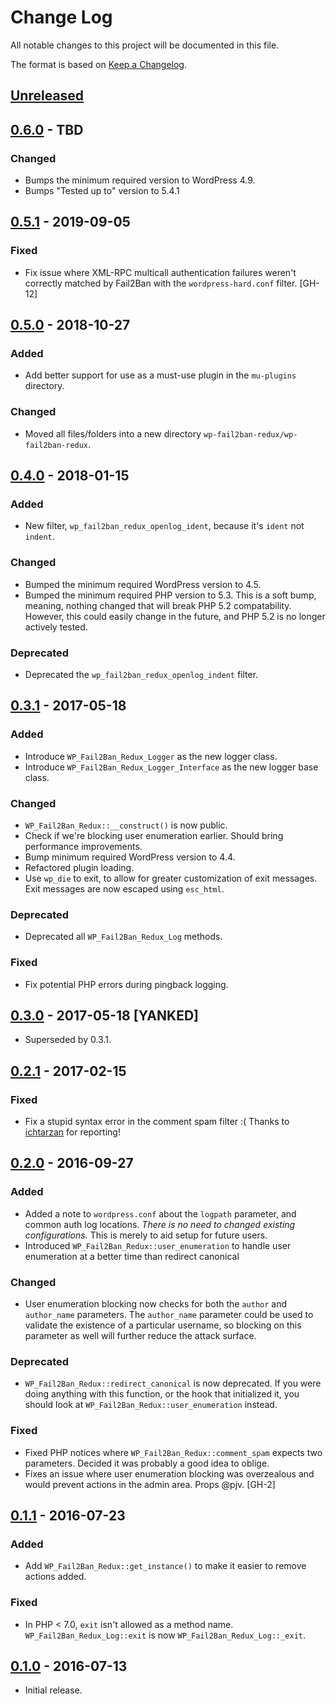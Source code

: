# Change Log
All notable changes to this project will be documented in this file.

The format is based on [Keep a Changelog](http://keepachangelog.com/).

## [Unreleased]

## [0.6.0](https://github.com/thebrandonallen/wp-fail2ban-redux/tree/0.6.0) - TBD
### Changed
* Bumps the minimum required version to WordPress 4.9.
* Bumps "Tested up to" version to 5.4.1

## [0.5.1](https://github.com/thebrandonallen/wp-fail2ban-redux/tree/0.5.1) - 2019-09-05
### Fixed
* Fix issue where XML-RPC multicall authentication failures weren't correctly matched by Fail2Ban with the `wordpress-hard.conf` filter. [GH-12]

## [0.5.0](https://github.com/thebrandonallen/wp-fail2ban-redux/tree/0.5.0) - 2018-10-27
### Added
* Add better support for use as a must-use plugin in the `mu-plugins` directory.

### Changed
* Moved all files/folders into a new directory `wp-fail2ban-redux/wp-fail2ban-redux`.

## [0.4.0](https://github.com/thebrandonallen/wp-fail2ban-redux/tree/0.4.0) - 2018-01-15
### Added
* New filter, `wp_fail2ban_redux_openlog_ident`, because it's `ident` not `indent`.

### Changed
* Bumped the minimum required WordPress version to 4.5.
* Bumped the minimum required PHP version to 5.3. This is a soft bump, meaning, nothing changed that will break PHP 5.2 compatability. However, this could easily change in the future, and PHP 5.2 is no longer actively tested.

### Deprecated
* Deprecated the `wp_fail2ban_redux_openlog_indent` filter.

## [0.3.1](https://github.com/thebrandonallen/wp-fail2ban-redux/tree/0.3.1) - 2017-05-18
### Added
* Introduce `WP_Fail2Ban_Redux_Logger` as the new logger class.
* Introduce `WP_Fail2Ban_Redux_Logger_Interface` as the new logger base class.

### Changed
* `WP_Fail2Ban_Redux::__construct()` is now public.
* Check if we're blocking user enumeration earlier. Should bring performance improvements.
* Bump minimum required WordPress version to 4.4.
* Refactored plugin loading.
* Use `wp_die` to exit, to allow for greater customization of exit messages. Exit messages are now escaped using `esc_html`.

### Deprecated
* Deprecated all `WP_Fail2Ban_Redux_Log` methods.

### Fixed
* Fix potential PHP errors during pingback logging.

## [0.3.0](https://github.com/thebrandonallen/wp-fail2ban-redux/tree/0.3.0) - 2017-05-18 [YANKED]
* Superseded by 0.3.1.

## [0.2.1](https://github.com/thebrandonallen/wp-fail2ban-redux/tree/0.2.1) - 2017-02-15

### Fixed
* Fix a stupid syntax error in the comment spam filter :( Thanks to [ichtarzan](https://profiles.wordpress.org/ichtarzan) for reporting!

## [0.2.0](https://github.com/thebrandonallen/wp-fail2ban-redux/tree/0.2.0) - 2016-09-27
### Added
* Added a note to `wordpress.conf` about the `logpath` parameter, and common auth log locations. *There is no need to changed existing configurations.* This is merely to aid setup for future users.
* Introduced `WP_Fail2Ban_Redux::user_enumeration` to handle user enumeration at a better time than redirect canonical

### Changed
* User enumeration blocking now checks for both the `author` and `author_name` parameters. The `author_name` parameter could be used to validate the existence of a particular username, so blocking on this parameter as well will further reduce the attack surface.

### Deprecated
* `WP_Fail2Ban_Redux::redirect_canonical` is now deprecated. If you were doing anything with this function, or the hook that initialized it, you should look at `WP_Fail2Ban_Redux::user_enumeration` instead.

### Fixed
* Fixed PHP notices where `WP_Fail2Ban_Redux::comment_spam` expects two parameters. Decided it was probably a good idea to oblige.
* Fixes an issue where user enumeration blocking was overzealous and would prevent actions in the admin area. Props @pjv. [GH-2]

## [0.1.1](https://github.com/thebrandonallen/wp-fail2ban-redux/tree/0.1.1) - 2016-07-23
### Added
* Add `WP_Fail2Ban_Redux::get_instance()` to make it easier to remove actions added.

### Fixed
* In PHP < 7.0, `exit` isn't allowed as a method name. `WP_Fail2Ban_Redux_Log::exit` is now `WP_Fail2Ban_Redux_Log::_exit`.

## [0.1.0](https://github.com/thebrandonallen/wp-fail2ban-redux/tree/0.1.0) - 2016-07-13
* Initial release.

[Unreleased]: https://github.com/thebrandonallen/wp-fail2ban-redux/compare/0.6.0...develop
[0.6.0]: https://github.com/thebrandonallen/wp-fail2ban-redux/compare/0.5.1...0.6.0
[0.5.1]: https://github.com/thebrandonallen/wp-fail2ban-redux/compare/0.5.0...0.5.1
[0.5.0]: https://github.com/thebrandonallen/wp-fail2ban-redux/compare/0.4.0...0.5.0
[0.4.0]: https://github.com/thebrandonallen/wp-fail2ban-redux/compare/0.3.1...0.4.0
[0.3.1]: https://github.com/thebrandonallen/wp-fail2ban-redux/compare/0.3.0...0.3.1
[0.3.0]: https://github.com/thebrandonallen/wp-fail2ban-redux/compare/0.2.1...0.3.0
[0.2.1]: https://github.com/thebrandonallen/wp-fail2ban-redux/compare/0.2.0...0.2.1
[0.2.0]: https://github.com/thebrandonallen/wp-fail2ban-redux/compare/0.1.1...0.2.0
[0.1.1]: https://github.com/thebrandonallen/wp-fail2ban-redux/compare/0.1.0...0.1.1
